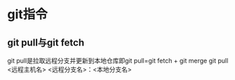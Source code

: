 # git指令
## git pull与git fetch
git pull是拉取远程分支并更新到本地仓库即git pull=git fetch + git merge
git pull <远程主机名> <远程分支名>：<本地分支名>
